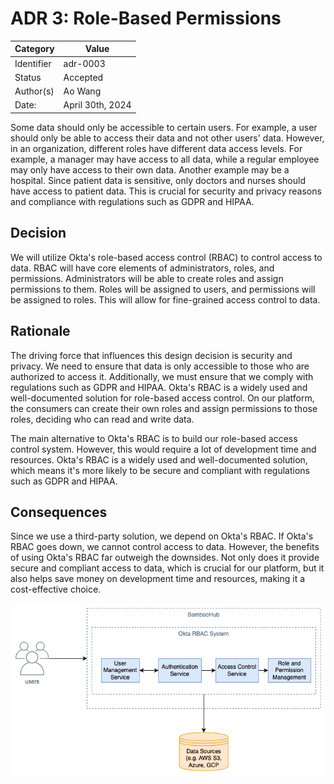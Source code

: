 # ADR 3: Role-Based Permissions

| Category   | Value            |
| ---------- | ---------------- |
| Identifier | adr-0003         |
| Status     | Accepted         |
| Author(s)  | Ao Wang          |
| Date:      | April 30th, 2024 |

Some data should only be accessible to certain users. For example, a user should only be able to access their data and not other users' data. However, in an organization, different roles have different data access levels. For example, a manager may have access to all data, while a regular employee may only have access to their own data. Another example may be a hospital. Since patient data is sensitive, only doctors and nurses should have access to patient data. This is crucial for security and privacy reasons and compliance with regulations such as GDPR and HIPAA.

## Decision

We will utilize Okta's role-based access control (RBAC) to control access to data. RBAC will have core elements of administrators, roles, and permissions. Administrators will be able to create roles and assign permissions to them. Roles will be assigned to users, and permissions will be assigned to roles. This will allow for fine-grained access control to data.

## Rationale

The driving force that influences this design decision is security and privacy. We need to ensure that data is only accessible to those who are authorized to access it. Additionally, we must ensure that we comply with regulations such as GDPR and HIPAA. Okta's RBAC is a widely used and well-documented solution for role-based access control. On our platform, the consumers can create their own roles and assign permissions to those roles, deciding who can read and write data.

The main alternative to Okta's RBAC is to build our role-based access control system. However, this would require a lot of development time and resources. Okta's RBAC is a widely used and well-documented solution, which means it's more likely to be secure and compliant with regulations such as GDPR and HIPAA.

## Consequences

Since we use a third-party solution, we depend on Okta's RBAC. If Okta's RBAC goes down, we cannot control access to data. However, the benefits of using Okta's RBAC far outweigh the downsides. Not only does it provide secure and compliant access to data, which is crucial for our platform, but it also helps save money on development time and resources, making it a cost-effective choice.

![alt text](../img/ADR3.drawio.png)
